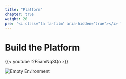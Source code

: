```yaml
---
title: "Platform"
chapter: true
weight: 20
pre: '<i class="fa fa-film" aria-hidden="true"></i> '
---
```


# Build the Platform

{{< youtube r2F5amNq3Qo >}}

![Empty Environment](/images/empty-platform.svg)
